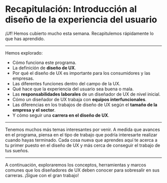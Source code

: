 # Recapitulación: Introducción al diseño de la experiencia del usuario

¡Uf! Hemos cubierto mucho esta semana. Recapitulemos rápidamente lo que has aprendido.

---

Hemos explorado:

* Cómo funciona este programa.
* La definición de **diseño de UX**.
* Por qué el diseño de UX es importante para los consumidores y las empresas.
* Las diferentes funciones dentro del campo de la UX.
* Qué hace que la experiencia del usuario sea buena o mala.
* Las **responsabilidades laborales** de un diseñador de UX de nivel inicial.
* Cómo un diseñador de UX trabaja con **equipos interfuncionales**.
* Las diferencias en los trabajos de diseño de UX según el **tamaño de la empresa y el sector**.
* Y cómo seguir una **carrera en el diseño de UX**.

---

Tenemos muchos más temas interesantes por venir. A medida que avances en el programa, piensa en el tipo de trabajo que podría interesarte realizar cuando hayas terminado. Cada cosa nueva que aprendes aquí te acerca a tu primer puesto en el diseño de UX y más cerca de conseguir el trabajo de tus sueños.

---

A continuación, exploraremos los conceptos, herramientas y marcos comunes que los diseñadores de UX deben conocer para sobresalir en sus carreras. ¡Sigue con el gran trabajo!
